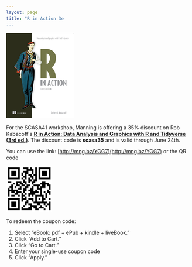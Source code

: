 ```yaml
---
layout: page
title: "R in Action 3e
---
```


![](RiA3e/RiA3e.png)

For the SCASA41 workshop, Manning is offering a 35% discount on Rob Kabacoff's [**R in Action: Data Analysis and Graphics with R and Tidyverse (3rd ed.)**](https://www.manning.com/books/r-in-action-third-edition).  The discount code is **scasa35** and is valid through June 24th.

You can use the link: [http://mng.bz/YGG7](http://mng.bz/YGG7) or the QR code

![](RiA3e/qrcode.gif)

To redeem the coupon code:
1. Select “eBook: pdf + ePub + kindle + liveBook.”
2. Click “Add to Cart.”
3. Click “Go to Cart.”
4. Enter your single-use coupon code 
5. Click “Apply.”
